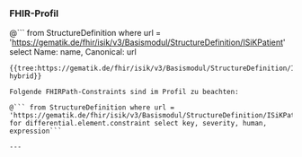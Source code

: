 ### FHIR-Profil

@```
from StructureDefinition where url = 'https://gematik.de/fhir/isik/v3/Basismodul/StructureDefinition/ISiKPatient' select Name: name, Canonical: url
```
{{tree:https://gematik.de/fhir/isik/v3/Basismodul/StructureDefinition/ISiKPatient, hybrid}}

Folgende FHIRPath-Constraints sind im Profil zu beachten:

@``` from StructureDefinition where url = 'https://gematik.de/fhir/isik/v3/Basismodul/StructureDefinition/ISiKPatient' for differential.element.constraint select key, severity, human, expression```

---
